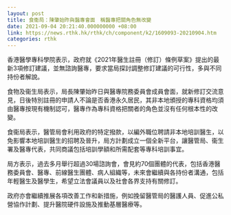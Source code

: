 ```yaml
---
layout: post
title: 食衞局：陳肇始昨與醫專會面　稱醫專把關角色無改變
date: 2021-09-04 20:21:40.000000000 +08:00
link: https://news.rthk.hk/rthk/ch/component/k2/1609093-20210904.htm
categories: rthk
---
```


香港醫學專科學院表示，政府就《2021年醫生註冊（修訂）條例草案》提出的最新3項修訂建議，並無諮詢醫專，要求當局探討調整修訂建議的可行性，多與不同持份者解說。

食物及衞生局表示，局長陳肇始昨日與醫專院務委員會成員會面，就新修訂交流意見，日後特別註冊的申請人不論是否香港永久居民，其非本地頒授的專科資格均須由醫專按現有機制認可，醫專作為專科資格把關者的角色並沒有任何根本性的改變。

食衞局表示，醫管局會利用政府的特定撥款，以編外職位聘請非本地培訓醫生，以免影響本地培訓醫生的招聘及晉升，局方計劃成立一個全新平台，讓醫管局、衞生署及醫專代表，共同商議包括培訓學額和所需配套等專科培訓事宜。

局方表示，過去多月舉行超過30場諮詢會，會見約70個團體的代表，包括香港醫務委員會、醫專、前線醫生團體、病人組織等，未來會繼續與各持份者溝通，包括年輕醫生及醫學生，希望立法會議員以及社會各界支持有關修訂。

政府亦會繼續推展各項改善工作和新措施，例如挽留醫管局的醫護人員、促進公私營協作計劃、提升醫院硬件設施及推動基層醫療等。
